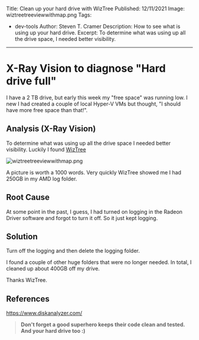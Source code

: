 Title: Clean up your hard drive with WizTree
Published: 12/11/2021
Image: wiztreetreeviewwithmap.png
Tags: 
  - dev-tools
Author: Steven T. Cramer
Description: How to see what is using up your hard drive.
Excerpt: To determine what was using up all the drive space, I needed better visibility. 
---

# X-Ray Vision to diagnose "Hard drive full"

I have a 2 TB drive, but early this week my "free space" was running low. I new I had created a couple of local Hyper-V VMs but thought, "I should have more free space than that!".

## Analysis (X-Ray Vision)

To determine what was using up all the drive space I needed better visibility. Luckily I found [WizTree](https://www.diskanalyzer.com/)

 ![wiztreetreeviewwithmap.png](/images/wiztreetreeviewwithmap.png)

A picture is worth a 1000 words. Very quickly WizTree showed me I had 250GB in my AMD log folder.

## Root Cause

At some point in the past, I guess, I had turned on logging in the Radeon Driver software and forgot to turn it off. So it just kept logging.

## Solution

Turn off the logging and then delete the logging folder.

I found a couple of other huge folders that were no longer needed.  In total, I cleaned up about 400GB off my drive.

Thanks WizTree.

## References
https://www.diskanalyzer.com/


>**Don't forget a good superhero keeps their code  clean and tested. And your hard drive too :)**
